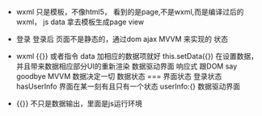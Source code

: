 - wxml 只是模板，不像html5，
 看到的是page,不是wxml,而是编译过后的wxml，
 js data 拿去模板生成page view
- 登录  登录后
 页面不是静态的，通过dom ajax
 MVVM 来实现的  状态
- wxml {{}} 或者指令 data 加相应的数据项就好
 this.setData({})  在设置数据，并且带来数据相应部分UI的重新渲染
 数据驱动界面  响应式 
 跟DOM say goodbye
 MVVM 数据决定一切
 数据状态 === 界面状态
  登录状态 hasUserInfo 界面在某一刻有且只有一个状态
  userInfo:{} 数据驱动界面

- {{}} 不只是数据输出，里面是js运行环境